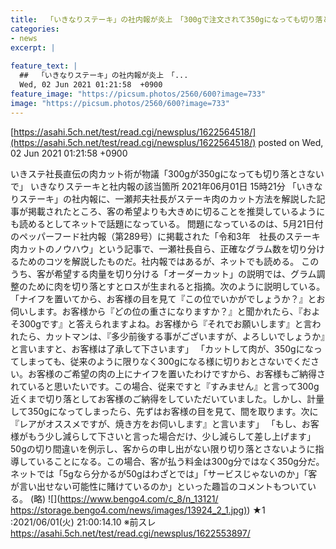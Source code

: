 ```yaml
---
title:  「いきなりステーキ」の社内報が炎上　「300gで注文されて350gになっても切り落とすな」　料金は350g分  ★３  
categories:
- news
excerpt: |
  
feature_text: |
  ##  「いきなりステーキ」の社内報が炎上　「...
  Wed, 02 Jun 2021 01:21:58  +0900
feature_image: "https://picsum.photos/2560/600?image=733"
image: "https://picsum.photos/2560/600?image=733"
---
```


[https://asahi.5ch.net/test/read.cgi/newsplus/1622564518/](https://asahi.5ch.net/test/read.cgi/newsplus/1622564518/)
posted on Wed, 02 Jun 2021 01:21:58  +0900

<!--more-->

いきステ社長直伝の肉カット術が物議「300gが350gになっても切り落とさないで」 いきなりステーキと社内報の該当箇所 2021年06月01日 15時21分 「いきなりステーキ」の社内報に、一瀬邦夫社長がステーキ肉のカット方法を解説した記事が掲載されたところ、客の希望よりも大きめに切ることを推奨しているようにも読めるとしてネットで話題になっている。 問題になっているのは、5月21日付のペッパーフード社内報（第289号）に掲載された「令和3年　社長のステーキ肉カットのノウハウ」という記事で、一瀬社長自ら、正確なグラム数を切り分けるためのコツを解説したものだ。社内報ではあるが、ネットでも読める。 このうち、客が希望する肉量を切り分ける「オーダーカット」の説明では、グラム調整のために肉を切り落とすとロスが生まれると指摘。次のように説明している。 「ナイフを置いてから、お客様の目を見て『この位でいかがでしょうか？』とお伺いします。お客様から『どの位の重さになりますか？』と聞かれたら、『およそ300gです』と答えられますよね。お客様から『それでお願いします』と言われたら、カットマンは、『多少前後する事がございますが、よろしいでしょうか』と言いますと、お客様は了承して下さいます」 「カットして肉が、350gになってしまっても、従来のように限りなく300gになる様に切りおとさないでください。お客様のご希望の肉の上にナイフを置いたわけですから、お客様もご納得されていると思いたいです。この場合、従来ですと『すみません』と言って300g近くまで切り落としてお客様のご納得をしていただいていました。しかし、計量して350gになってしまったら、先ずはお客様の目を見て、間を取ります。次に『レアがオススメですが、焼き方をお伺いします』と言います」 「もし、お客様がもう少し減らして下さいと言った場合だけ、少し減らして差し上げます」 50gの切り間違いを例示し、客からの申し出がない限り切り落とさないように指導していることになる。この場合、客が払う料金は300g分ではなく350g分だ。 ネットでは「5gなら分かるが50gはわざとでは」「サービスじゃないのか」「客が言い出せない可能性に賭けているのか」といった趣旨のコメントもついている。 (略) ![](https://www.bengo4.com/c_8/n_13121/ [https://storage.bengo4.com/news/images/13924_2_1.jpg)](https://storage.bengo4.com/news/images/13924_2_1.jpg)) ★1 :2021/06/01(火) 21:00:14.10 ※前スレ https://asahi.5ch.net/test/read.cgi/newsplus/1622553897/
